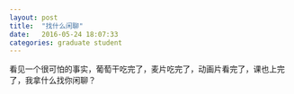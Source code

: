 ```yaml
---
layout: post
title:  "找什么闲聊"
date:   2016-05-24 18:07:33
categories: graduate student
---
```


看见一个很可怕的事实，葡萄干吃完了，麦片吃完了，动画片看完了，课也上完了，我拿什么找你闲聊？
